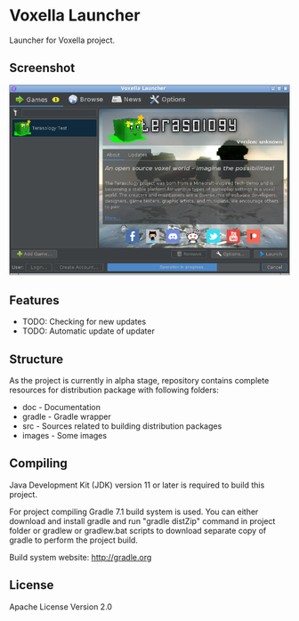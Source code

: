 Voxella Launcher
================

Launcher for Voxella project.

Screenshot
----------

![Screenshot](images/screenshot.png?raw=true)

Features
--------

 * TODO: Checking for new updates
 * TODO: Automatic update of updater

Structure
---------

As the project is currently in alpha stage, repository contains complete resources for distribution package with following folders:

 * doc - Documentation
 * gradle - Gradle wrapper
 * src - Sources related to building distribution packages
 * images - Some images

Compiling
---------

Java Development Kit (JDK) version 11 or later is required to build this project.

For project compiling Gradle 7.1 build system is used. You can either download and install gradle and run "gradle distZip" command in project folder or gradlew or gradlew.bat scripts to download separate copy of gradle to perform the project build.

Build system website: http://gradle.org

License
-------

Apache License Version 2.0

